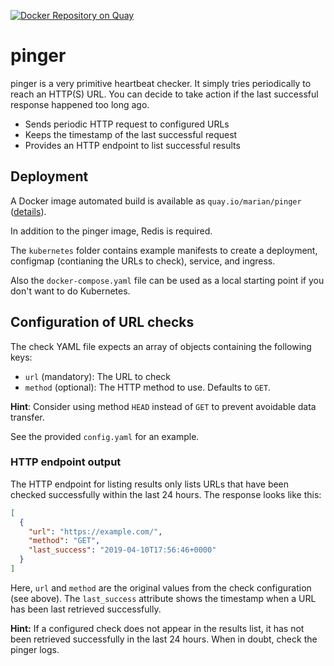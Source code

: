 [![Docker Repository on Quay](https://quay.io/repository/marian/pinger/status "Docker Repository on Quay")](https://quay.io/repository/marian/pinger)

# pinger

pinger is a very primitive heartbeat checker. It simply tries periodically to
reach an HTTP(S) URL. You can decide to take action if the last successful
response happened too long ago.

- Sends periodic HTTP request to configured URLs
- Keeps the timestamp of the last successful request
- Provides an HTTP endpoint to list successful results

## Deployment

A Docker image automated build is available as `quay.io/marian/pinger` ([details](https://quay.io/repository/marian/pinger?tab=info)).

In addition to the pinger image, Redis is required.

The `kubernetes` folder contains example manifests to create a deployment,
configmap (contianing the URLs to check), service, and ingress.

Also the `docker-compose.yaml` file can be used as a local starting point
if you don't want to do Kubernetes.

## Configuration of URL checks

The check YAML file expects an array of objects containing the following keys:

- `url` (mandatory): The URL to check
- `method` (optional): The HTTP method to use. Defaults to `GET`.

**Hint**: Consider using method `HEAD` instead of `GET` to prevent avoidable
data transfer.

See the provided `config.yaml` for an example.

### HTTP endpoint output

The HTTP endpoint for listing results only lists URLs that have been checked
successfully within the last 24 hours. The response looks like this:

```json
[
  {
    "url": "https://example.com/",
    "method": "GET",
    "last_success": "2019-04-10T17:56:46+0000"
  }
]
```

Here, `url` and `method` are the original values from the check configuration
(see above). The `last_success` attribute shows the timestamp when a URL has
been last retrieved successfully.

**Hint:** If a configured check does not appear in the results list, it has
not been retrieved successfully in the last 24 hours. When in doubt, check the
pinger logs.
